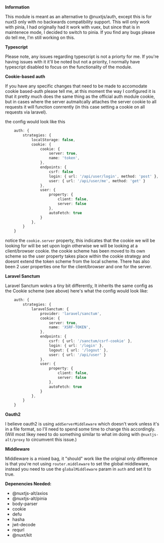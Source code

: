 **Information**

This module is meant as an alternative to @nuxtjs/auth, except this is for nuxt3 only with no backwards compatibility support. This will only work with pinia, I had originally had it work with vuex, but since that is in maintenece mode, I decided to switch to pinia. If you find any bugs please do tell me, I'm still working on this.

**Typescript**

Please note, any issues regarding typescript is not a priorty for me. If you're having issues with it it'll be noted but not a priority, I normally have typescript disabled to focus on the functionality of the module.

**Cookie-based auth**

If you have any specific changes that need to be made to accomodate cookie based-auth please tell me, at this moment the way I configured it is that it pretty much does the same thing as the official auth module cookie, but in cases where the server autmaitcally attaches the server cookie to all requests it will function conrrently (in this case setting a cookie on all requests via laravel).

the config would look like this

```ts
    auth: {
        strategies: {
            localStorage: false,
            cookie: {
                cookie: {
                    server: true,
                    name: 'token',
                },
                endpoints: {
                    csrf: false
                    login: { url: '/api/user/login', method: 'post' },
                    user: { url: '/api/user/me', method: 'get' }
                },
                user: {
                    property: {
                        client: false,
                        server: false
                    },
                    autoFetch: true
                }
            },
        }
    }
```

notice the `cookie.server` property, this indicates that the cookie we will be looking for will be set upon login otherwise we will be looking at a client/browser cookie.
the cookie scheme has been moved to its own scheme so the user property takes place within the cookie strategy and doesnt extend the token scheme from the local scheme. There has also been 2 user properties one for the client/browser and one for the server.

**Laravel Sanctum**

Laravel Sanctum wokrs a tiny bit differently, It inherits the same config as the Cookie scheme (see above) here's what the config would look like:

```ts
    auth: {
        strategies: {
            laravelSanctum: {
                provider: 'laravel/sanctum',
                cookie: {
                    server: true,
                    name: 'XSRF-TOKEN',
                },
                endpoints: {
                    csrf: { url: '/sanctum/csrf-cookie' },
                    login: { url: '/login' },
                    logout: { url: '/logout' },
                    user: { url: '/api/user' }
                },
                user: {
                    property: {
                        client: false,
                        server: false
                    },
                    autoFetch: true
                }
            },
        }
    }
```

**Oauth2**

I believe oauth2 is using `addServerMiddleware` which doesn't work unless it's in a file format, so I'll need to spend some time to change this accordingly. (Will most likey need to do something similar to what im doing with `@nuxtjs-alt/proxy` to circumvent this issue.)

**Middleware**

Middleware is a mixed bag, it "should" work like the original only difference is that you're not using `router.middleware` to set the global middleware, instead you need to use the `globalMiddleware` param in `auth` and set it to true.

**Depenencies Needed:**
- @nuxtjs-alt/axios
- @nuxtjs-alt/pinia
- body-parser
- cookie
- defu
- hasha
- jwt-decode
- requrl
- @nuxt/kit
